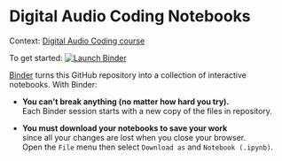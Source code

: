 # Digital Audio Coding Notebooks

Context: [Digital Audio Coding course][audio]

[audio]: https://eul.ink/audio

To get started: [![Launch Binder][binder-badge]][audio-binder]

[binder-badge]: https://img.shields.io/badge/Launch-Binder-blue.svg?style=flat-square
[audio-binder]: https://mybinder.org/v2/gh/boisgera/audio-notebooks/master

[Binder] turns this GitHub repository into a collection of interactive notebooks.
With Binder:


  - **You can't break anything (no matter how hard you try).**  
    Each Binder session starts with a new copy of the files in repository.  
    

  - **You must download your notebooks to save your work**  
    since all your changes are lost when you close your browser.  
    Open the `File` menu then select `Download as` and  `Notebook (.ipynb)`.


[Binder]: https://mybinder.org/

